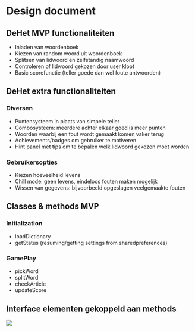 # Design document

## DeHet MVP functionaliteiten
* Inladen van woordenboek
* Kiezen van random woord uit woordenboek
* Splitsen van lidwoord en zelfstandig naamwoord
* Controleren of lidwoord gekozen door user klopt
* Basic scorefunctie (teller goede dan wel foute antwoorden)


## DeHet extra functionaliteiten

### Diversen
* Puntensysteem in plaats van simpele teller
* Combosysteem: meerdere achter elkaar goed is meer punten
* Woorden waarbij een fout wordt gemaakt komen vaker terug
* Achievements/badges om gebruiker te motiveren
* Hint panel met tips om te bepalen welk lidwoord gekozen moet worden

### Gebruikersopties
* Kiezen hoeveelheid levens
* Chill mode: geen levens, eindeloos fouten maken mogelijk
* Wissen van gegevens: bijvoorbeeld opgeslagen veelgemaakte fouten



## Classes & methods MVP

### Initialization
* loadDictionary
* getStatus (resuming/getting settings from sharedpreferences)

### GamePlay
* pickWord
* splitWord
* checkArticle
* updateScore

## Interface elementen gekoppeld aan methods
![](TODO)




